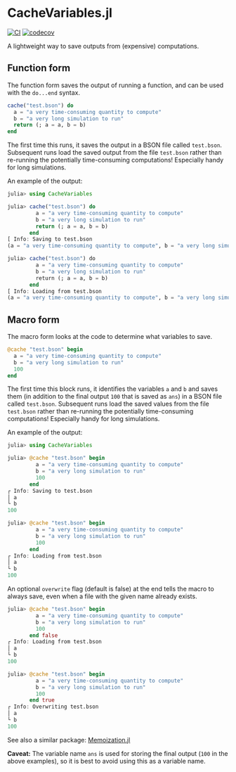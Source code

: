 # CacheVariables.jl

[![CI](https://github.com/dahong67/CacheVariables.jl/workflows/CI/badge.svg)](https://github.com/dahong67/CacheVariables.jl/actions)
[![codecov](https://codecov.io/gh/dahong67/CacheVariables.jl/branch/master/graph/badge.svg)](https://codecov.io/gh/dahong67/CacheVariables.jl)

A lightweight way to save outputs from (expensive) computations.

## Function form

The function form saves the output of running a function,
and can be used with the `do...end` syntax.

```julia
cache("test.bson") do
  a = "a very time-consuming quantity to compute"
  b = "a very long simulation to run"
  return (; a = a, b = b)
end
```

The first time this runs,
it saves the output in a BSON file called `test.bson`.
Subsequent runs load the saved output from the file `test.bson`
rather than re-running the potentially time-consuming computations!
Especially handy for long simulations.

An example of the output:

```julia
julia> using CacheVariables

julia> cache("test.bson") do
         a = "a very time-consuming quantity to compute"
         b = "a very long simulation to run"
         return (; a = a, b = b)
       end
[ Info: Saving to test.bson
(a = "a very time-consuming quantity to compute", b = "a very long simulation to run")

julia> cache("test.bson") do
         a = "a very time-consuming quantity to compute"
         b = "a very long simulation to run"
         return (; a = a, b = b)
       end
[ Info: Loading from test.bson
(a = "a very time-consuming quantity to compute", b = "a very long simulation to run")
```

## Macro form

The macro form looks at the code to determine what variables to save.

```julia
@cache "test.bson" begin
  a = "a very time-consuming quantity to compute"
  b = "a very long simulation to run"
  100
end
```

The first time this block runs,
it identifies the variables `a` and `b` and saves them
(in addition to the final output `100` that is saved as `ans`)
in a BSON file called `test.bson`.
Subsequent runs load the saved values from the file `test.bson`
rather than re-running the potentially time-consuming computations!
Especially handy for long simulations.

An example of the output:

```julia
julia> using CacheVariables

julia> @cache "test.bson" begin
         a = "a very time-consuming quantity to compute"
         b = "a very long simulation to run"
         100
       end
┌ Info: Saving to test.bson
│ a
└ b
100

julia> @cache "test.bson" begin
         a = "a very time-consuming quantity to compute"
         b = "a very long simulation to run"
         100
       end
┌ Info: Loading from test.bson
│ a
└ b
100
```

An optional `overwrite` flag (default is false) at the end
tells the macro to always save,
even when a file with the given name already exists.

```julia
julia> @cache "test.bson" begin
         a = "a very time-consuming quantity to compute"
         b = "a very long simulation to run"
         100
       end false
┌ Info: Loading from test.bson
│ a
└ b
100

julia> @cache "test.bson" begin
         a = "a very time-consuming quantity to compute"
         b = "a very long simulation to run"
         100
       end true
┌ Info: Overwriting test.bson
│ a
└ b
100
```

See also a similar package: [Memoization.jl](https://github.com/marius311/Memoization.jl)

**Caveat:**
The variable name `ans` is used for storing the final output
(`100` in the above examples),
so it is best to avoid using this as a variable name.
